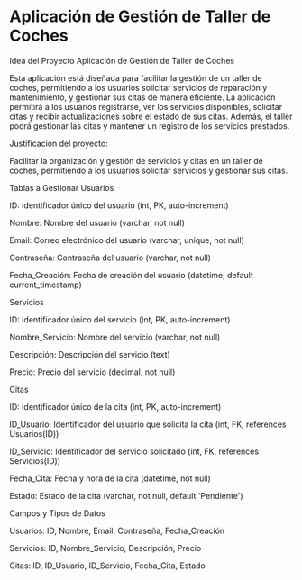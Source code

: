 # Aplicación de Gestión de Taller de Coches

Idea del Proyecto
Aplicación de Gestión de Taller de Coches

Esta aplicación está diseñada para facilitar la gestión de un taller de coches, permitiendo a los usuarios solicitar servicios de reparación y mantenimiento, y gestionar sus citas de manera eficiente. La aplicación permitirá a los usuarios registrarse, ver los servicios disponibles, solicitar citas y recibir actualizaciones sobre el estado de sus citas. Además, el taller podrá gestionar las citas y mantener un registro de los servicios prestados.

Justificación del proyecto: 

Facilitar la organización y gestión de servicios y citas en un taller de coches, permitiendo a los usuarios solicitar servicios y gestionar sus citas.

Tablas a Gestionar
Usuarios

ID: Identificador único del usuario (int, PK, auto-increment)

Nombre: Nombre del usuario (varchar, not null)

Email: Correo electrónico del usuario (varchar, unique, not null)

Contraseña: Contraseña del usuario (varchar, not null)

Fecha_Creación: Fecha de creación del usuario (datetime, default current_timestamp)

Servicios

ID: Identificador único del servicio (int, PK, auto-increment)

Nombre_Servicio: Nombre del servicio (varchar, not null)

Descripción: Descripción del servicio (text)

Precio: Precio del servicio (decimal, not null)

Citas

ID: Identificador único de la cita (int, PK, auto-increment)

ID_Usuario: Identificador del usuario que solicita la cita (int, FK, references Usuarios(ID))

ID_Servicio: Identificador del servicio solicitado (int, FK, references Servicios(ID))

Fecha_Cita: Fecha y hora de la cita (datetime, not null)

Estado: Estado de la cita (varchar, not null, default 'Pendiente')

Campos y Tipos de Datos

Usuarios: ID, Nombre, Email, Contraseña, Fecha_Creación

Servicios: ID, Nombre_Servicio, Descripción, Precio

Citas: ID, ID_Usuario, ID_Servicio, Fecha_Cita, Estado

